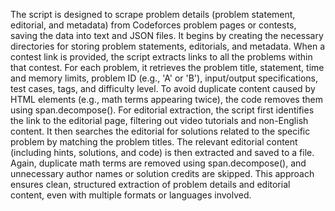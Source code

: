 The script is designed to scrape problem details (problem statement, editorial, and metadata) from Codeforces problem pages or contests, saving the data into text and JSON files.
It begins by creating the necessary directories for storing problem statements, editorials, and metadata. When a contest link is provided, the script extracts links to all the problems within that contest. For each problem, it retrieves the problem title, statement, time and memory limits, problem ID (e.g., 'A' or 'B'), input/output specifications, test cases, tags, and difficulty level. To avoid duplicate content caused by HTML elements (e.g., math terms appearing twice), the code removes them using span.decompose().
For editorial extraction, the script first identifies the link to the editorial page, filtering out video tutorials and non-English content. It then searches the editorial for solutions related to the specific problem by matching the problem titles. The relevant editorial content (including hints, solutions, and code) is then extracted and saved to a file. Again, duplicate math terms are removed using span.decompose(), and unnecessary author names or solution credits are skipped.
This approach ensures clean, structured extraction of problem details and editorial content, even with multiple formats or languages involved.
